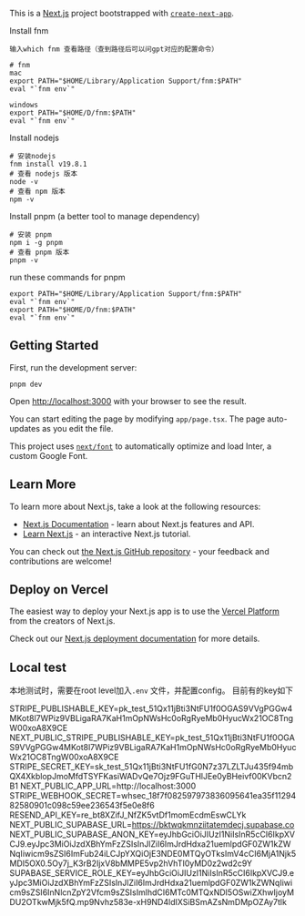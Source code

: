 This is a [Next.js](https://nextjs.org/) project bootstrapped with [`create-next-app`](https://github.com/vercel/next.js/tree/canary/packages/create-next-app).


Install fnm
```
输入which fnm 查看路径（查到路径后可以问gpt对应的配置命令）

# fnm
mac
export PATH="$HOME/Library/Application Support/fnm:$PATH"
eval "`fnm env`"

windows
export PATH="$HOME/D/fnm:$PATH"
eval "`fnm env`"
```

Install nodejs
```
# 安装nodejs
fnm install v19.8.1
# 查看 nodejs 版本
node -v
# 查看 npm 版本
npm -v
```

Install pnpm (a better tool to manage dependency)
```
# 安装 pnpm
npm i -g pnpm
# 查看 pnpm 版本
pnpm -v
```

run these commands for pnpm

```
export PATH="$HOME/Library/Application Support/fnm:$PATH"
eval "`fnm env`"
export PATH="$HOME/D/fnm:$PATH"
eval "`fnm env`"

```

## Getting Started

First, run the development server:

```
pnpm dev

```

Open [http://localhost:3000](http://localhost:3000) with your browser to see the result.

You can start editing the page by modifying `app/page.tsx`. The page auto-updates as you edit the file.

This project uses [`next/font`](https://nextjs.org/docs/basic-features/font-optimization) to automatically optimize and load Inter, a custom Google Font.

## Learn More

To learn more about Next.js, take a look at the following resources:

- [Next.js Documentation](https://nextjs.org/docs) - learn about Next.js features and API.
- [Learn Next.js](https://nextjs.org/learn) - an interactive Next.js tutorial.

You can check out [the Next.js GitHub repository](https://github.com/vercel/next.js/) - your feedback and contributions are welcome!

## Deploy on Vercel

The easiest way to deploy your Next.js app is to use the [Vercel Platform](https://vercel.com/new?utm_medium=default-template&filter=next.js&utm_source=create-next-app&utm_campaign=create-next-app-readme) from the creators of Next.js.

Check out our [Next.js deployment documentation](https://nextjs.org/docs/deployment) for more details.


## Local test
本地测试时，需要在root level加入`.env` 文件，并配置config。 目前有的key如下

STRIPE_PUBLISHABLE_KEY=pk_test_51Qx11jBti3NtFU1f0OGAS9VVgPGGw4MKot8l7WPiz9VBLigaRA7KaH1mOpNWsHc0oRgRyeMb0HyucWx21OC8TngW00xoA8X9CE
NEXT_PUBLIC_STRIPE_PUBLISHABLE_KEY=pk_test_51Qx11jBti3NtFU1f0OGAS9VVgPGGw4MKot8l7WPiz9VBLigaRA7KaH1mOpNWsHc0oRgRyeMb0HyucWx21OC8TngW00xoA8X9CE
STRIPE_SECRET_KEY=sk_test_51Qx11jBti3NtFU1fG0N7z37LZLTJu435f94mbQX4XkblopJmoMfdTSYFKasiWADvQe7Ojz9FGuTHlJEe0yBHeivf00KVbcn2B1
NEXT_PUBLIC_APP_URL=http://localhost:3000
STRIPE_WEBHOOK_SECRET=whsec_18f7f082597973836095641ea35f1129482580901c098c59ee236543f5e0e8f6
RESEND_API_KEY=re_bt8XZifJ_NfZK5vtDf1momEcdmEswCLYk
NEXT_PUBLIC_SUPABASE_URL=https://bktwqkmnziitatemdecj.supabase.co
NEXT_PUBLIC_SUPABASE_ANON_KEY=eyJhbGciOiJIUzI1NiIsInR5cCI6IkpXVCJ9.eyJpc3MiOiJzdXBhYmFzZSIsInJlZiI6ImJrdHdxa21uemlpdGF0ZW1kZWNqIiwicm9sZSI6ImFub24iLCJpYXQiOjE3NDE0MTQyOTksImV4cCI6MjA1Njk5MDI5OX0.5Oy7j_K3rB2IjxV8bMMPE5vp2hVhTI0yMD0z2wd2c9Y
SUPABASE_SERVICE_ROLE_KEY=eyJhbGciOiJIUzI1NiIsInR5cCI6IkpXVCJ9.eyJpc3MiOiJzdXBhYmFzZSIsInJlZiI6ImJrdHdxa21uemlpdGF0ZW1kZWNqIiwicm9sZSI6InNlcnZpY2Vfcm9sZSIsImlhdCI6MTc0MTQxNDI5OSwiZXhwIjoyMDU2OTkwMjk5fQ.mp9Nvhz583e-xH9ND4ldIXSiBSmAZsNmDMpOZAy7tlk